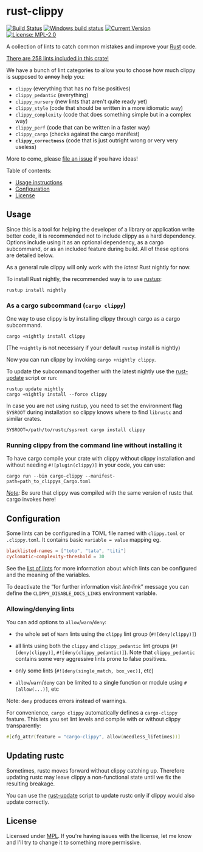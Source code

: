 # rust-clippy

[![Build Status](https://travis-ci.org/rust-lang-nursery/rust-clippy.svg?branch=master)](https://travis-ci.org/rust-lang-nursery/rust-clippy)
[![Windows build status](https://ci.appveyor.com/api/projects/status/github/rust-lang-nursery/rust-clippy?svg=true)](https://ci.appveyor.com/project/rust-lang-nursery/rust-clippy)
[![Current Version](https://meritbadge.herokuapp.com/clippy)](https://crates.io/crates/clippy)
[![License: MPL-2.0](https://img.shields.io/crates/l/clippy.svg)](#license)

A collection of lints to catch common mistakes and improve your [Rust](https://github.com/rust-lang/rust) code.

[There are 258 lints included in this crate!](https://rust-lang-nursery.github.io/rust-clippy/master/index.html)

We have a bunch of lint categories to allow you to choose how much clippy is supposed to ~~annoy~~ help you:

* `clippy` (everything that has no false positives)
* `clippy_pedantic` (everything)
* `clippy_nursery` (new lints that aren't quite ready yet)
* `clippy_style` (code that should be written in a more idiomatic way)
* `clippy_complexity` (code that does something simple but in a complex way)
* `clippy_perf` (code that can be written in a faster way)
* `clippy_cargo` (checks against the cargo manifest)
* **`clippy_correctness`** (code that is just outright wrong or very very useless)

More to come, please [file an issue](https://github.com/rust-lang-nursery/rust-clippy/issues) if you have ideas!

Table of contents:

*   [Usage instructions](#usage)
*   [Configuration](#configuration)
*   [License](#license)

## Usage

Since this is a tool for helping the developer of a library or application
write better code, it is recommended not to include clippy as a hard dependency.
Options include using it as an optional dependency, as a cargo subcommand, or
as an included feature during build. All of these options are detailed below.

As a general rule clippy will only work with the *latest* Rust nightly for now.

To install Rust nightly, the recommended way is to use [rustup](https://rustup.rs/):

```terminal
rustup install nightly
```

### As a cargo subcommand (`cargo clippy`)

One way to use clippy is by installing clippy through cargo as a cargo
subcommand.

```terminal
cargo +nightly install clippy
```

(The `+nightly` is not necessary if your default `rustup` install is nightly)

Now you can run clippy by invoking `cargo +nightly clippy`.

To update the subcommand together with the latest nightly use the [rust-update](rust-update) script or run:

```terminal
rustup update nightly
cargo +nightly install --force clippy
```

In case you are not using rustup, you need to set the environment flag
`SYSROOT` during installation so clippy knows where to find `librustc` and
similar crates.

```terminal
SYSROOT=/path/to/rustc/sysroot cargo install clippy
```

### Running clippy from the command line without installing it

To have cargo compile your crate with clippy without clippy installation and without needing `#![plugin(clippy)]`
in your code, you can use:

```terminal
cargo run --bin cargo-clippy --manifest-path=path_to_clippys_Cargo.toml
```

*[Note](https://github.com/rust-lang-nursery/rust-clippy/wiki#a-word-of-warning):*
Be sure that clippy was compiled with the same version of rustc that cargo invokes here!

## Configuration

Some lints can be configured in a TOML file named with `clippy.toml` or `.clippy.toml`. It contains basic `variable = value` mapping eg.

```toml
blacklisted-names = ["toto", "tata", "titi"]
cyclomatic-complexity-threshold = 30
```

See the [list of lints](https://rust-lang-nursery.github.io/rust-clippy/master/index.html) for more information about which lints can be configured and the
meaning of the variables.

To deactivate the “for further information visit *lint-link*” message you can
define the `CLIPPY_DISABLE_DOCS_LINKS` environment variable.

### Allowing/denying lints

You can add options  to `allow`/`warn`/`deny`:

*   the whole set of `Warn` lints using the `clippy` lint group (`#![deny(clippy)]`)

*   all lints using both the `clippy` and `clippy_pedantic` lint groups (`#![deny(clippy)]`,
    `#![deny(clippy_pedantic)]`). Note that `clippy_pedantic` contains some very aggressive
    lints prone to false positives.

*   only some lints (`#![deny(single_match, box_vec)]`, etc)

*   `allow`/`warn`/`deny` can be limited to a single function or module using `#[allow(...)]`, etc

Note: `deny` produces errors instead of warnings.

For convenience, `cargo clippy` automatically defines a `cargo-clippy`
feature. This lets you set lint levels and compile with or without clippy
transparently:

```rust
#[cfg_attr(feature = "cargo-clippy", allow(needless_lifetimes))]
```

## Updating rustc

Sometimes, rustc moves forward without clippy catching up. Therefore updating
rustc may leave clippy a non-functional state until we fix the resulting
breakage.

You can use the [rust-update](rust-update) script to update rustc only if
clippy would also update correctly.

## License

Licensed under [MPL](https://www.mozilla.org/MPL/2.0/).
If you're having issues with the license, let me know and I'll try to change it to something more permissive.

